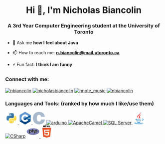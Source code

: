 <!---

# Nicholas Biancolin

*that's me!*   
* UofT EngSci 2t6 (eventually Machine Learning Major?)   
* Sometimes I code stuff because its fun,   
    * Sometimes I code because I have to.    
     
Djikstra's algorithm goes hard

## Some Cool Projects:
* Image Cropping/Resizing Tool
*Written in C, a program that implements Seam Carving, which is a content-aware image resizing technique where the image is reduced in size by one pixel of width at a time*

* Zone Wars Minecraft Spigot Plugin
*A Minecraft Spigot Plugin that recreates the fortnite game mode Zone Wars in Minecraft.*


--->

<h1 align="center">Hi 👋, I'm Nicholas Biancolin</h1>
<h3 align="center">A 3rd Year Computer Engineering student at the University of Toronto</h3>

- 💬 Ask me  **how I feel about Java**

- 📫 How to reach me:  **n.biancolin@mail.utoronto.ca**

- ⚡ Fun fact:  **I think I am funny**

<h3 align="left">Connect with me:</h3>
<p align="left">
<a href="https://twitter.com/nbiancolin" target="blank"><img align="center" src="https://raw.githubusercontent.com/rahuldkjain/github-profile-readme-generator/master/src/images/icons/Social/twitter.svg" alt="nbiancolin" height="30" width="40" /></a>
<a href="https://linkedin.com/in/nbiancolin" target="blank"><img align="center" src="https://raw.githubusercontent.com/rahuldkjain/github-profile-readme-generator/master/src/images/icons/Social/linked-in-alt.svg" alt="nicholasbiancolin" height="30" width="40" /></a>
<a href="https://instagram.com/nnote_music" target="blank"><img align="center" src="https://raw.githubusercontent.com/rahuldkjain/github-profile-readme-generator/master/src/images/icons/Social/instagram.svg" alt="nnote_music" height="30" width="40" /></a>
<a href="https://www.leetcode.com/nbiancolin" target="blank"><img align="center" src="https://raw.githubusercontent.com/rahuldkjain/github-profile-readme-generator/master/src/images/icons/Social/leet-code.svg" alt="nbiancolin" height="30" width="40" /></a>
</p>

<h3 align="left">Languages and Tools: (ranked by how much I like/use them)</h3>
<p align="left"> 
   <a href="https://www.python.org" target="_blank" rel="noreferrer"> <img src="https://raw.githubusercontent.com/devicons/devicon/master/icons/python/python-original.svg" alt="python" width="40" height="40"/> </a> 
   <a href="https://www.w3schools.com/cpp/" target="_blank" rel="noreferrer"> <img src="https://raw.githubusercontent.com/devicons/devicon/master/icons/cplusplus/cplusplus-original.svg" alt="cplusplus" width="40" height="40"/> </a>
   <a href="https://www.cprogramming.com/" target="_blank" rel="noreferrer"> <img src="https://raw.githubusercontent.com/devicons/devicon/master/icons/c/c-original.svg" alt="c" width="40" height="40"/> </a> 
   <a href="https://www.arduino.cc/" target="_blank" rel="noreferrer"> <img src="https://cdn.worldvectorlogo.com/logos/arduino-1.svg" alt="arduino" width="40" height="40"/> </a> 
   <a href="https://camel.apache.org/manual/faq/what-is-camel.html" target=_blank rel="noreferrer"> <img src="https://encrypted-tbn0.gstatic.com/images?q=tbn:ANd9GcQcl4nb7bx7Jif1Nsup0Fdae7kzKFiXSto2uQ&s" alt="ApacheCamel" width="40" height="40"/> </a>
   <a href="https://www.microsoft.com/en-us/sql-server/sql-server-2022" target="_blank" rel="noreferrer"> <img src="https://cdn-icons-png.flaticon.com/512/5968/5968364.png" alt="SQL Server" width="40" height="40"/> </a> 
   <a href="https://www.java.com" target="_blank" rel="noreferrer"> <img src="https://raw.githubusercontent.com/devicons/devicon/master/icons/java/java-original.svg" alt="java" width="40" height="40"/> </a> 
   <a href="https://learn.microsoft.com/en-us/dotnet/csharp/" target="_blank" rel="noreferrer"> <img src="https://seeklogo.com/images/C/c-sharp-c-logo-02F17714BA-seeklogo.com.png" alt="CSharp" width="40" height="40"></a>
   <a href="https://www.php.net" target="_blank" rel="noreferrer"> <img src="https://raw.githubusercontent.com/devicons/devicon/master/icons/php/php-original.svg" alt="php" width="40" height="40"/> </a> 
   <a href="https://www.w3.org/html/" target="_blank" rel="noreferrer"> <img src="https://raw.githubusercontent.com/devicons/devicon/master/icons/html5/html5-original-wordmark.svg" alt="html5" width="40" height="40"/> </a>  
   
</p>

